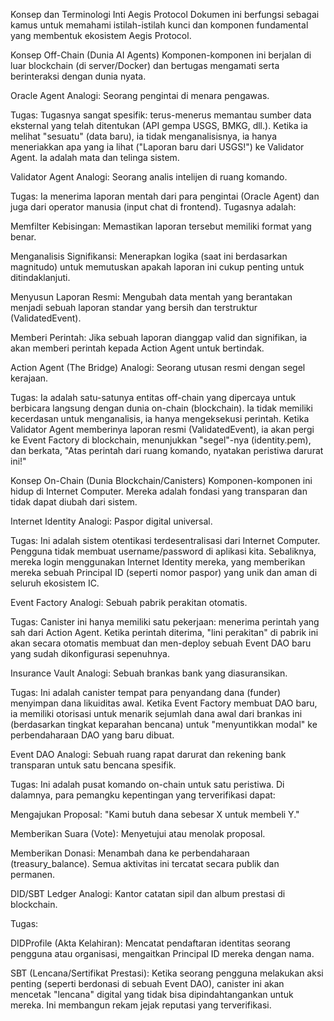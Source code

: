 Konsep dan Terminologi Inti Aegis Protocol
Dokumen ini berfungsi sebagai kamus untuk memahami istilah-istilah kunci dan komponen fundamental yang membentuk ekosistem Aegis Protocol.

Konsep Off-Chain (Dunia AI Agents)
Komponen-komponen ini berjalan di luar blockchain (di server/Docker) dan bertugas mengamati serta berinteraksi dengan dunia nyata.

Oracle Agent
Analogi: Seorang pengintai di menara pengawas.

Tugas: Tugasnya sangat spesifik: terus-menerus memantau sumber data eksternal yang telah ditentukan (API gempa USGS, BMKG, dll.). Ketika ia melihat "sesuatu" (data baru), ia tidak menganalisisnya, ia hanya meneriakkan apa yang ia lihat ("Laporan baru dari USGS!") ke Validator Agent. Ia adalah mata dan telinga sistem.

Validator Agent
Analogi: Seorang analis intelijen di ruang komando.

Tugas: Ia menerima laporan mentah dari para pengintai (Oracle Agent) dan juga dari operator manusia (input chat di frontend). Tugasnya adalah:

Memfilter Kebisingan: Memastikan laporan tersebut memiliki format yang benar.

Menganalisis Signifikansi: Menerapkan logika (saat ini berdasarkan magnitudo) untuk memutuskan apakah laporan ini cukup penting untuk ditindaklanjuti.

Menyusun Laporan Resmi: Mengubah data mentah yang berantakan menjadi sebuah laporan standar yang bersih dan terstruktur (ValidatedEvent).

Memberi Perintah: Jika sebuah laporan dianggap valid dan signifikan, ia akan memberi perintah kepada Action Agent untuk bertindak.

Action Agent (The Bridge)
Analogi: Seorang utusan resmi dengan segel kerajaan.

Tugas: Ia adalah satu-satunya entitas off-chain yang dipercaya untuk berbicara langsung dengan dunia on-chain (blockchain). Ia tidak memiliki kecerdasan untuk menganalisis, ia hanya mengeksekusi perintah. Ketika Validator Agent memberinya laporan resmi (ValidatedEvent), ia akan pergi ke Event Factory di blockchain, menunjukkan "segel"-nya (identity.pem), dan berkata, "Atas perintah dari ruang komando, nyatakan peristiwa darurat ini!"

Konsep On-Chain (Dunia Blockchain/Canisters)
Komponen-komponen ini hidup di Internet Computer. Mereka adalah fondasi yang transparan dan tidak dapat diubah dari sistem.

Internet Identity
Analogi: Paspor digital universal.

Tugas: Ini adalah sistem otentikasi terdesentralisasi dari Internet Computer. Pengguna tidak membuat username/password di aplikasi kita. Sebaliknya, mereka login menggunakan Internet Identity mereka, yang memberikan mereka sebuah Principal ID (seperti nomor paspor) yang unik dan aman di seluruh ekosistem IC.

Event Factory
Analogi: Sebuah pabrik perakitan otomatis.

Tugas: Canister ini hanya memiliki satu pekerjaan: menerima perintah yang sah dari Action Agent. Ketika perintah diterima, "lini perakitan" di pabrik ini akan secara otomatis membuat dan men-deploy sebuah Event DAO baru yang sudah dikonfigurasi sepenuhnya.

Insurance Vault
Analogi: Sebuah brankas bank yang diasuransikan.

Tugas: Ini adalah canister tempat para penyandang dana (funder) menyimpan dana likuiditas awal. Ketika Event Factory membuat DAO baru, ia memiliki otorisasi untuk menarik sejumlah dana awal dari brankas ini (berdasarkan tingkat keparahan bencana) untuk "menyuntikkan modal" ke perbendaharaan DAO yang baru dibuat.

Event DAO
Analogi: Sebuah ruang rapat darurat dan rekening bank transparan untuk satu bencana spesifik.

Tugas: Ini adalah pusat komando on-chain untuk satu peristiwa. Di dalamnya, para pemangku kepentingan yang terverifikasi dapat:

Mengajukan Proposal: "Kami butuh dana sebesar X untuk membeli Y."

Memberikan Suara (Vote): Menyetujui atau menolak proposal.

Memberikan Donasi: Menambah dana ke perbendaharaan (treasury_balance).
Semua aktivitas ini tercatat secara publik dan permanen.

DID/SBT Ledger
Analogi: Kantor catatan sipil dan album prestasi di blockchain.

Tugas:

DIDProfile (Akta Kelahiran): Mencatat pendaftaran identitas seorang pengguna atau organisasi, mengaitkan Principal ID mereka dengan nama.

SBT (Lencana/Sertifikat Prestasi): Ketika seorang pengguna melakukan aksi penting (seperti berdonasi di sebuah Event DAO), canister ini akan mencetak "lencana" digital yang tidak bisa dipindahtangankan untuk mereka. Ini membangun rekam jejak reputasi yang terverifikasi.